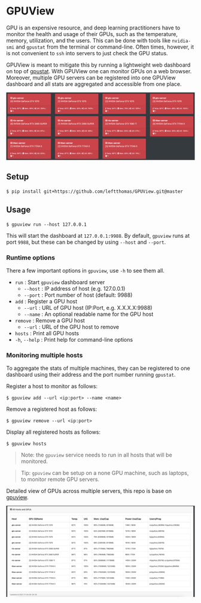 GPUView
=======

GPU is an expensive resource, and deep learning practitioners have to monitor the health and usage of their GPUs, such
as the temperature, memory, utilization, and the users. This can be done with tools like `nvidia-smi` and `gpustat` from
the terminal or command-line. Often times, however, it is not convenient to `ssh` into servers to just check the GPU
status.

GPUView is meant to mitigate this by running a lightweight web dashboard on top of
[gpustat](https://github.com/wookayin/gpustat). With GPUView one can monitor GPUs on a web browser. Moreover, multiple
GPU servers can be registered into one GPUView dashboard and all stats are aggregated and accessible from one place.

![Screenshot of gpuview](imgs/dash-1.png)

Setup
-----

```
$ pip install git+https://github.com/leftthomas/GPUView.git@master
```

Usage
-----

```
$ gpuview run --host 127.0.0.1
```

This will start the dashboard at `127.0.0.1:9988`. By default, `gpuview` runs at port `9988`, but these can be changed
by using `--host` and `--port`.

### Runtime options

There a few important options in `gpuview`, use `-h` to see them all.

* `run`                : Start `gpuview` dashboard server
  * `--host`           : IP address of host (e.g. 127.0.0.1)
  * `--port`           : Port number of host (default: 9988)
* `add`                : Register a GPU host
  * `--url`            : URL of GPU host (IP:Port, e.g. X.X.X.X:9988)
  * `--name`           : An optional readable name for the GPU host
* `remove`             : Remove a GPU host
  * `--url`            : URL of the GPU host to remove
* `hosts`              : Print all GPU hosts
* `-h`, `--help`       : Print help for command-line options

### Monitoring multiple hosts

To aggregate the stats of multiple machines, they can be registered to one dashboard using their address and the port
number running `gpustat`.

Register a host to monitor as follows:

```
$ gpuview add --url <ip:port> --name <name>
```

Remove a registered host as follows:

```
$ gpuview remove --url <ip:port>
```

Display all registered hosts as follows:

```
$ gpuview hosts
```

> Note: the `gpuview` service needs to run in all hosts that will be monitored.

> Tip: `gpuview` can be setup on a none GPU machine, such as laptops, to monitor remote GPU servers.


Detailed view of GPUs across multiple servers, this repo is base on [gpuview](https://github.com/fgaim/gpuview).

![Screenshot of gpuview](imgs/dash-2.png)


